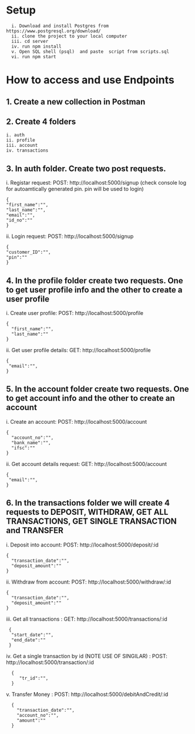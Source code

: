 # Setup

      i. Download and install Postgres from https://www.postgresql.org/download/ 
      ii. clone the project to your local computer
      iii. cd server
      iv. run npm install
      v. Open SQL shell (psql)  and paste  script from scripts.sql
      vi. run npm start

# How to access and use Endpoints

## 1. Create a new collection in Postman
## 2. Create 4 folders
    i. auth
    ii. profile
    iii. account
    iv. transactions

## 3. In auth folder. Create two post requests.

i. Registar request: POST: http://localhost:5000/signup (check console log for autoamtically generated pin. pin will be used to login)

    {
    "first_name":"",
    "last_name":"",
    "email":"",
    "id_no":""
    }

ii. Login request: POST: http://localhost:5000/signup

    {
    "customer_ID":"",
    "pin":""
    }

## 4. In the profile folder create two requests. One to get user profile info and the other to create a user profile

i. Create user profile: POST: http://localhost:5000/profile

    {
      "first_name":"",
      "last_name":""
    }

ii. Get user profile details: GET: http://localhost:5000/profile

    {
     "email":"",
    }

## 5. In the account folder create two requests. One to get account info and the other to create an account

i. Create an account: POST: http://localhost:5000/account

    {
      "account_no":"",
      "bank_name":"",
      "ifsc":""
    }

ii. Get account details request: GET: http://localhost:5000/account

    {
     "email":"",
    }

## 6. In the transactions folder we will create 4 requests to DEPOSIT, WITHDRAW, GET ALL TRANSACTIONS, GET SINGLE TRANSACTION and TRANSFER

i. Deposit into account: POST: http://localhost:5000/deposit/:id

    {
      "transaction_date":"",
      "deposit_amount":""
    }

ii. Withdraw from account: POST: http://localhost:5000/withdraw/:id

    {
      "transaction_date":"",
      "deposit_amount":""
    }

iii. Get all transactions : GET: http://localhost:5000/transactions/:id

     {
      "start_date":"",
      "end_date":""
     }

iv. Get a single transaction by id (NOTE USE OF SINGILAR) : POST: http://localhost:5000/transaction/:id

      {
         "tr_id":"",
      }
v. Transfer Money : POST: http://localhost:5000/debitAndCredit/:id

      {
        "transaction_date":"",
        "account_no":"",
        "amount":""
      }
